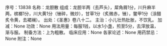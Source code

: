 序号：13838
名称：龙胆散
组成：龙胆半两（去芦头），犀角屑1分，川升麻半两，槟榔1分，川大黄1分（锉碎，微炒），甘草1分（炙微赤，锉），鳖甲1分（涂醋炙令黄，去裙襕）。
出处：《圣惠》卷八十二。
主治：小儿壮热肚胀，不饮乳。
加减：None
功效：None
用法用量：每服1钱，以水1小盏，煎至5分，去滓放温，渐与服。
制备方法：上为粗散。
临床应用：None
各家论述：None
用药禁忌：None
附注：None
